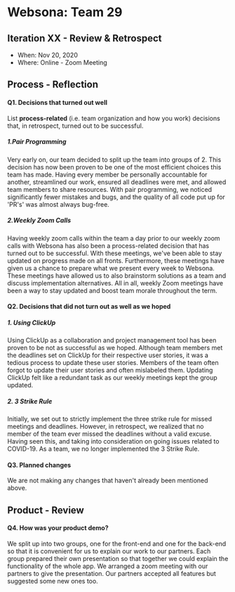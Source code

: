 # Websona: Team 29


## Iteration XX - Review & Retrospect

 * When: Nov 20, 2020
 * Where: Online - Zoom Meeting

## Process - Reflection


#### Q1. Decisions that turned out well

List **process-related** (i.e. team organization and how you work) decisions that, in retrospect, turned out to be successful.

##### 1.Pair Programming
Very early on, our team decided to split up the team into groups of 2. This decision has now been proven to be one of the most efficient choices this team has made. Having every member be personally accountable for another, streamlined our work, ensured all deadlines were met, and allowed team members to share resources. With pair programming, we noticed significantly fewer mistakes and bugs, and the quality of all code put up for 'PR's' was almost always bug-free.

##### 2.Weekly Zoom Calls
Having weekly zoom calls within the team a day prior to our weekly zoom calls with Websona has also been a process-related decision that has turned out to be successful. With these meetings, we've been able to stay updated on progress made on all fronts. Furthermore, these meetings have given us a chance to prepare what we present every week to Websona. These meetings have allowed us to also brainstorm solutions as a team and discuss implementation alternatives. All in all, weekly Zoom meetings have been a way to stay updated and boost team morale throughout the term.

#### Q2. Decisions that did not turn out as well as we hoped

##### 1. Using ClickUp
Using ClickUp as a collaboration and project management tool has been proven to be not as successful as we hoped. Although team members met the deadlines set on ClickUp for their respective user stories, it was a tedious process to update these user stories. Members of the team often forgot to update their user stories and often mislabeled them. Updating ClickUp felt like a redundant task as our weekly meetings kept the group updated.

##### 2. 3 Strike Rule
Initially, we set out to strictly implement the three strike rule for missed meetings and deadlines. However, in retrospect, we realized that no member of the team ever missed the deadlines without a valid excuse. Having seen this, and taking into consideration on going issues related to COVID-19. As a team, we no longer implemented the 3 Strike Rule.


#### Q3. Planned changes

We are not making any changes that haven't already been mentioned above.


## Product - Review

#### Q4. How was your product demo?
We split up into two groups, one for the front-end and one for the back-end so that it is convenient for us to explain our work to our partners. Each group prepared their own presentation so that together we could explain the functionality of the whole app. We arranged a zoom meeting with our partners to give the presentation. Our partners accepted all features but suggested some new ones too. 
